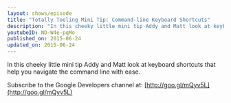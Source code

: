```yaml
---
layout: shows/episode
title: "Totally Tooling Mini Tip: Command-line Keyboard Shortcuts"
description: "In this cheeky little mini tip Addy and Matt look at keyboard shortcuts that help you navigate the command line with ease."
youtubeID: ND-W4e-pqMo
published_on: 2015-06-24
updated_on: 2015-06-24
---
```


In this cheeky little mini tip Addy and Matt look at keyboard shortcuts that help you navigate the command line with ease.

Subscribe to the Google Developers channel at: [http://goo.gl/mQyv5L](http://goo.gl/mQyv5L)
